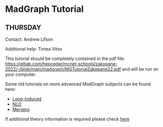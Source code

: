 # MadGraph Tutorial

## THURSDAY

Contact: Andrew Lifson

Additional help: Timea Vitos

This tutorial should be completely contained in the pdf file:
https://gitlab.com/hepcedar/mcnet-schools/zakopane-2022/-/blob/main/madgraph/MGTutorialZakopane22.pdf
and will be run on your computer. 

Some old tutorials on more advanced MadGraph subjects can be found here:
 * [Loop-Induced](https://cp3.irmp.ucl.ac.be/projects/madgraph/attachment/wiki/Milan/Milan_tuto_loop.pdf)
 * [NLO](https://cp3.irmp.ucl.ac.be/projects/madgraph/attachment/wiki/Milan/tutorial-unimi-2019-NLO.pdf)
 * [Merging](https://cp3.irmp.ucl.ac.be/projects/madgraph/attachment/wiki/Milan/Milan_tuto_merging.pdf)

 If additional theory information is required please check [here](https://cp3.irmp.ucl.ac.be/projects/madgraph/wiki/Milan)

